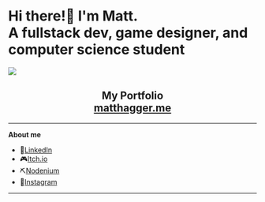 <div align="left">
  <h1> Hi there!👋 I'm Matt.<br>A fullstack dev, game designer, and computer science student</h1>
  <img src="https://komarev.com/ghpvc/?username=camo651"/>
</div>

<div align="center">
  <div width="45%">
    <h2><b>My Portfolio</b><br><a href="https://matthagger.me">matthagger.me</a></h2>
  </div>
</div>

---
**About me**
- 👤[LinkedIn](https://www.linkedin.com/in/matt-hagger-36915b221/)
- 🎮[Itch.io](https://matthagger.itch.io/)
- ⛏️[Nodenium](https://projectnodenium.com/Profiles/Profile?member=Camo)
- 📸[Instagram](https://www.instagram.com/haggerwoodworking/)
---

<div align="center">
  <!--
  <img src="https://github-readme-stats.vercel.app/api?username=Camo651&show_icons=true&theme=tokyonight" width="50%"/>
  <br> 
  <img src="https://github-readme-streak-stats.herokuapp.com/?user=Camo651&theme=tokyonight" width="50%"/>
  <br>
  <img src="https://github-readme-stats.vercel.app/api/top-langs/?username=Camo651&layout=compact&theme=tokyonight"/>
  -->
</div>
